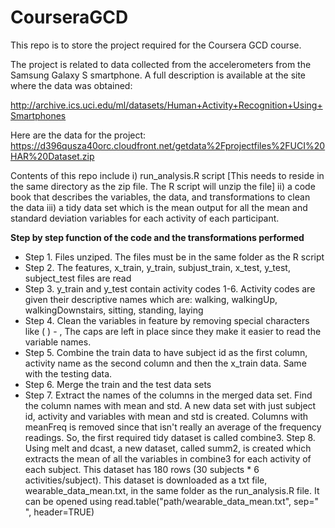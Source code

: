 CourseraGCD
===========

This repo is to store the project required for the Coursera GCD course.

The project is related to data collected from the accelerometers from the Samsung Galaxy S smartphone. A full description is available at the site where the data was obtained: 

http://archive.ics.uci.edu/ml/datasets/Human+Activity+Recognition+Using+Smartphones

Here are the data for the project: 
https://d396qusza40orc.cloudfront.net/getdata%2Fprojectfiles%2FUCI%20HAR%20Dataset.zip 

Contents of this repo include
i) run_analysis.R script [This needs to reside in the same directory as the zip file. The R script will unzip the file]
ii) a code book that describes the variables, the data, and transformations to clean the data
iii) a tidy data set which is the mean output for all the mean and standard deviation variables for each activity of each participant. 

**Step by step function of the code and the transformations performed**
- Step 1. Files unziped. The files must be in the same folder as the R script
- Step 2. The features, x_train, y_train, subjust_train, x_test, y_test, subject_test files are read
- Step 3. y_train and y_test contain activity codes 1-6. Activity codes are given their descriptive names which are: walking, walkingUp, walkingDownstairs, sitting, standing, laying
- Step 4. Clean the variables in feature by removing special characters like ( ) - , The caps are left in place since they make it easier to read the variable names.
- Step 5. Combine the train data to have subject id as the first column, activity name as the second column and then the x_train data. Same with the testing data.
- Step 6. Merge the train and the test data sets
- Step 7. Extract the names of the columns in the merged data set. Find the column names with mean and std. A new data set with just subject id, activity and variables with mean and std is created. Columns with meanFreq is removed
since that isn't really an average of the frequency readings. So, the first required tidy dataset is called combine3.
Step 8. Using melt and dcast, a new dataset, called summ2, is created which extracts the mean of all the variables in combine3 for each activity of each subject. This dataset has 180 rows (30 subjects * 6 activities/subject).
This dataset is downloaded as a txt file, wearable_data_mean.txt,  in the same folder as the run_analysis.R file. It can be opened using read.table("path/wearable_data_mean.txt", sep=" ", header=TRUE)
